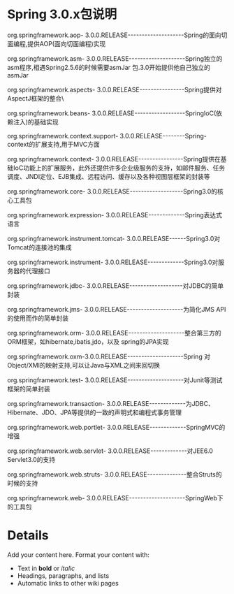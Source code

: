# Spring 3.0.x包说明 #

org.springframework.aop- 3.0.0.RELEASE--------------------Spring的面向切面编程,提供AOP(面向切面编程)实现

org.springframework.asm- 3.0.0.RELEASE--------------------Spring独立的asm程序,相遇Spring2.5.6的时候需要asmJar 包.3.0开始提供他自己独立的asmJar

org.springframework.aspects- 3.0.0.RELEASE----------------Spring提供对AspectJ框架的整合\

org.springframework.beans- 3.0.0.RELEASE------------------SpringIoC(依赖注入)的基础实现

org.springframework.context.support- 3.0.0.RELEASE--------Spring-context的扩展支持,用于MVC方面

org.springframework.context- 3.0.0.RELEASE----------------Spring提供在基础IoC功能上的扩展服务，此外还提供许多企业级服务的支持，如邮件服务、任务调度、JNDI定位、EJB集成、远程访问、缓存以及各种视图层框架的封装等

org.springframework.core- 3.0.0.RELEASE-------------------Spring3.0的核心工具包

org.springframework.expression- 3.0.0.RELEASE-------------Spring表达式语言

org.springframework.instrument.tomcat- 3.0.0.RELEASE------Spring3.0对Tomcat的连接池的集成

org.springframework.instrument- 3.0.0.RELEASE-------------Spring3.0对服务器的代理接口

org.springframework.jdbc- 3.0.0.RELEASE-------------------对JDBC的简单封装

org.springframework.jms- 3.0.0.RELEASE--------------------为简化JMS API的使用而作的简单封装

org.springframework.orm- 3.0.0.RELEASE--------------------整合第三方的ORM框架，如hibernate,ibatis,jdo，以及 spring的JPA实现

org.springframework.oxm-3.0.0.RELEASE--------------------Spring 对Object/XMl的映射支持,可以让Java与XML之间来回切换

org.springframework.test- 3.0.0.RELEASE--------------------对Junit等测试框架的简单封装

org.springframework.transaction- 3.0.0.RELEASE-------------为JDBC、Hibernate、JDO、JPA等提供的一致的声明式和编程式事务管理

org.springframework.web.portlet- 3.0.0.RELEASE-------------SpringMVC的增强

org.springframework.web.servlet- 3.0.0.RELEASE-------------对JEE6.0 Servlet3.0的支持

org.springframework.web.struts- 3.0.0.RELEASE--------------整合Struts的时候的支持

org.springframework.web- 3.0.0.RELEASE--------------------SpringWeb下的工具包

# Details #

Add your content here.  Format your content with:
  * Text in **bold** or _italic_
  * Headings, paragraphs, and lists
  * Automatic links to other wiki pages